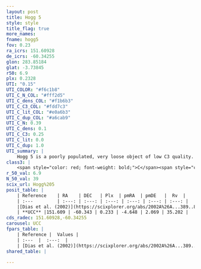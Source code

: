 ```yaml
---
layout: post
title: Hogg 5
style: style
title_flag: true
more_names: 
fname: hogg5
fov: 0.23
ra_icrs: 151.60928
de_icrs: -60.34255
glon: 283.85184
glat: -3.73845
r50: 6.9
plx: 0.2328
UTI: "0.15"
UTI_COLOR: "#f6c1b8"
UTI_C_N_COL: "#fff2d5"
UTI_C_dens_COL: "#f1b6b3"
UTI_C_C3_COL: "#fdd7c3"
UTI_C_lit_COL: "#e0a6b3"
UTI_C_dup_COL: "#a6cab9"
UTI_C_N: 0.39
UTI_C_dens: 0.1
UTI_C_C3: 0.25
UTI_C_lit: 0.0
UTI_C_dup: 1.0
UTI_summary: |
    Hogg 5 is a poorly populated, very loose object of low C3 quality. It is rarely studied in the literature, with no articles listed in the last 23 years.
class3: |
    <span style="color: red; font-weight: bold;">C</span><span style="color: red; font-weight: bold;">C</span>
r_50_val: 6.9
N_50_val: 39
scix_url: Hogg%205
posit_table: |
    | Reference    | RA    | DEC   | Plx  | pmRA  | pmDE   |  Rv  |
    | :---         | :---: | :---: | :---: | :---: | :---: | :---: |
    |[Dias et al. (2002)](https://scixplorer.org/abs/2002A%26A...389..871D) | 151.588 | -60.383 | -- | -4.6 | 2.03 | -- |
    | **UCC** |151.609 | -60.343 | 0.233 | -4.648 | 2.069 | 35.202 | 
cds_radec: 151.60928,-60.34255
carousel: UCC
fpars_table: |
    | Reference |  Values |
    | :---  |  :---:  |
    | [Dias et al. (2002)](https://scixplorer.org/abs/2002A%26A...389..871D) | `E(B-V)=0.56, Dist=2622.0, Age=8.2` |
shared_table: |
    
---
```

